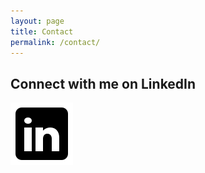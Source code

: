```yaml
---
layout: page
title: Contact
permalink: /contact/
---
```


## Connect with me on LinkedIn

[![LinkedIn](https://raw.githubusercontent.com/simple-icons/simple-icons/develop/icons/linkedin.svg)](https://www.linkedin.com/in/ashutosh-jha-47554ab1/)

